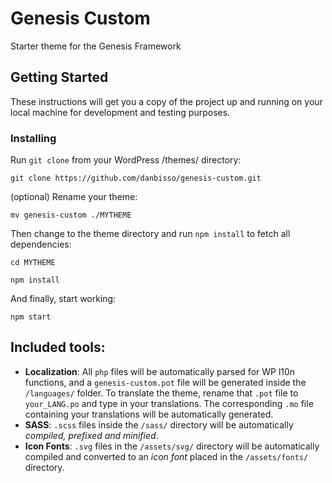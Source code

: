 # Genesis Custom

Starter theme for the Genesis Framework

## Getting Started

These instructions will get you a copy of the project up and running on your local machine for development and testing purposes. 

### Installing

Run `git clone` from your WordPress /themes/ directory:

```
git clone https://github.com/danbisso/genesis-custom.git
```

(optional) Rename your theme: 

```
mv genesis-custom ./MYTHEME
```

Then change to the theme directory and run `npm install` to fetch all dependencies: 

```
cd MYTHEME
```

```
npm install
```

And finally, start working: 

```
npm start
```

## Included tools:

* __Localization__: All `php` files will be automatically parsed for WP l10n functions, and a `genesis-custom.pot` file will be generated inside the `/languages/` folder. To translate the theme, rename that `.pot` file to `your_LANG.po` and type in your translations. The corresponding `.mo` file containing your translations will be automatically generated.
* __SASS__: `.scss` files inside the `/sass/` directory will be automatically *compiled, prefixed and minified*.
* __Icon Fonts__: `.svg` files in the `/assets/svg/` directory will be automatically compiled and converted to an *icon font* placed in the `/assets/fonts/` directory.

